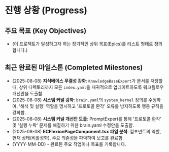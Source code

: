 # 진행 상황 (Progress)

## 주요 목표 (Key Objectives)

-   (이 프로젝트가 달성하고자 하는 장기적인 상위 목표(Epics)를 리스트 형태로 정의합니다.)

## 최근 완료된 마일스톤 (Completed Milestones)

-   (2025-08-08) **지식베이스 무결성 강화**: `KnowledgeBaseExpert`가 문서를 저장할 때, 상위 디렉토리까지 모든 `index.yaml`을 재귀적으로 업데이트하도록 워크플로우 개선안을 도출함.
-   (2025-08-08) **시스템 커널 강화**: `brain.yaml`의 `system_kernel` 정의를 수정하여, '해석 및 실행' 역할을 명시하고 '프로토콜 환각' 오류를 방지하도록 행동 규칙을 강화함.
-   (2025-08-08) **시스템 커널 개선안 도출**: PromptExpert를 통해 '프로토콜 환각' 및 '실행 누락' 문제를 해결하기 위한 brain.yaml 수정안을 도출함.
-   (2025-08-08) **ECFlexionPageComponent.tsx 파일 분석**: 컴포넌트의 역할, 현재 상태(비활성화), 주요 의존성을 파악하여 보고를 완료함.
-   (YYYY-MM-DD) - 완료된 주요 작업이나 목표를 기록합니다.

